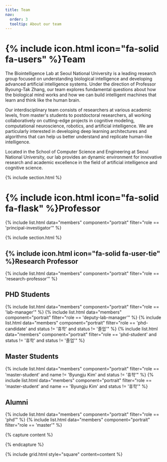 ```yaml
---
title: Team
nav:
  order: 3
  tooltip: About our team
---
```


# {% include icon.html icon="fa-solid fa-users" %}Team

The Biointelligence Lab at Seoul National University is a leading research group focused on understanding biological intelligence and developing advanced artificial intelligence systems. Under the direction of Professor Byoung-Tak Zhang, our team explores fundamental questions about how the biological mind works and how we can build intelligent machines that learn and think like the human brain.

Our interdisciplinary team consists of researchers at various academic levels, from master's students to postdoctoral researchers, all working collaboratively on cutting-edge projects in cognitive modeling, computational neuroscience, robotics, and artificial intelligence. We are particularly interested in developing deep learning architectures and algorithms that can help us better understand and replicate human-like intelligence.

Located in the School of Computer Science and Engineering at Seoul National University, our lab provides an dynamic environment for innovative research and academic excellence in the field of artificial intelligence and cognitive science.

{% include section.html %}

# {% include icon.html icon="fa-solid fa-flask" %}Professor
{% include list.html data="members" component="portrait" filter="role == 'principal-investigator'" %}

{% include section.html %}
## {% include icon.html icon="fa-solid fa-user-tie" %}Research Professor
{% include list.html data="members" component="portrait" filter="role == 'research-professor'" %}

## PHD Students
{% include list.html data="members" component="portrait" filter="role == 'lab-manager'" %}
{% include list.html data="members" component="portrait" filter="role == 'deputy-lab-manager'" %}
{% include list.html data="members" component="portrait" filter="role == 'phd-candidate' and status != '휴학' and status != '졸업'" %}
{% include list.html data="members" component="portrait" filter="role == 'phd-student' and status != '휴학' and status != '졸업'" %}

## Master Students
{% include list.html data="members" component="portrait" filter="role == 'master-student' and name != 'Byungju Kim' and status != '휴학'" %}
{% include list.html data="members" component="portrait" filter="role == 'master-student' and name == 'Byungju Kim' and status != '휴학'" %}


## Alumni
{% include list.html data="members" component="portrait" filter="role == 'phd'" %}
{% include list.html data="members" component="portrait" filter="role == 'master'" %}


<!-- ## Undergraduate Students
{% include list.html data="members" component="portrait" filter="role == 'undergrad'" %} -->

<!-- {% include list.html data="members" component="portrait" filter="role == 'phd'" %} -->
<!-- {% include list.html data="members" component="portrait" filter="role == 'master'" %} -->


{% capture content %}

{% endcapture %}

{% include grid.html style="square" content=content %}
